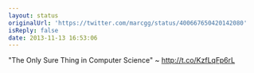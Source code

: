 ```yaml
---
layout: status
originalUrl: 'https://twitter.com/marcgg/status/400667650420142080'
isReply: false
date: 2013-11-13 16:53:06
---
```


"The Only Sure Thing in Computer Science" ~ http://t.co/KzfLqFp6rL
